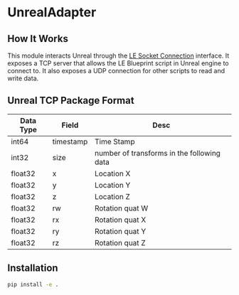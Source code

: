 # UnrealAdapter

## How It Works

This module interacts Unreal through the [LE Socket Connection](https://www.unrealengine.com/marketplace/en-US/product/low-entry-socket-connection) interface. It exposes a TCP server that allows the LE Blueprint script in Unreal engine to connect to. It also exposes a UDP connection for other scripts to read and write data.

## Unreal TCP Package Format

| Data Type | Field | Desc |
| --------- | ----- | ---- |
| int64     | timestamp | Time Stamp |
| int32     | size      | number of transforms in the following data |
| float32   | x | Location X |
| float32   | y | Location Y |
| float32   | z | Location Z |
| float32   | rw | Rotation quat W |
| float32   | rx | Rotation quat X |
| float32   | ry | Rotation quat Y |
| float32   | rz | Rotation quat Z |

## Installation

```bash
pip install -e .
```
